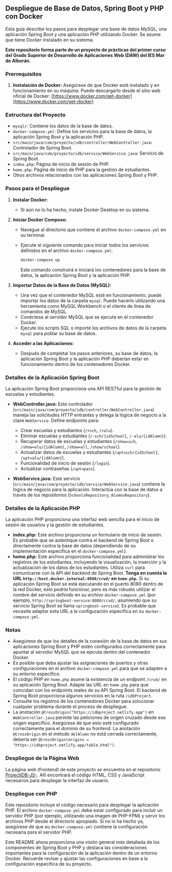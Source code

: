 ## Despliegue de Base de Datos, Spring Boot y PHP con Docker

Esta guía describe los pasos para desplegar una base de datos MySQL, una aplicación Spring Boot y una aplicación PHP utilizando Docker. Se asume que tiene Docker instalado en su sistema.

**Este repositorio forma parte de un proyecto de prácticas del primer curso del Grado Superior de Desarrollo de Aplicaciones Web (DAW) del IES Mar de Alborán.**

### Prerrequisitos

1.  **Instalación de Docker:** Asegúrese de que Docker esté instalado y en funcionamiento en su máquina. Puede descargarlo desde el sitio web oficial de Docker: [https://www.docker.com/get-docker](https://www.docker.com/get-docker)

### Estructura del Proyecto

*   `mysql/`: Contiene los datos de la base de datos.
*   `docker-compose.yml`: Define los servicios para la base de datos, la aplicación Spring Boot y la aplicación PHP.
*   `src/main/java/com/proyecto/idb/controller/WebController.java`: Controlador de Spring Boot.
*   `src/main/java/com/proyecto/idb/service/WebService.java`: Servicio de Spring Boot.
*   `index.php`: Página de inicio de sesión de PHP.
*   `home.php`: Página de inicio de PHP para la gestión de estudiantes.
*   Otros archivos relacionados con las aplicaciones Spring Boot y PHP.

### Pasos para el Despliegue

1.  **Instalar Docker:**

    *   Si aún no lo ha hecho, instale Docker Desktop en su sistema.
2.  **Iniciar Docker Compose:**

    *   Navegue al directorio que contiene el archivo `docker-compose.yml` en su terminal.
    *   Ejecute el siguiente comando para iniciar todos los servicios definidos en el archivo `docker-compose.yml`:

        ```bash
        docker-compose up
        ```

        Este comando construirá e iniciará los contenedores para la base de datos, la aplicación Spring Boot y la aplicación PHP.
3.  **Importar Datos de la Base de Datos (MySQL):**

    *   Una vez que el contenedor MySQL esté en funcionamiento, puede importar los datos de la carpeta `mysql`. Puede hacerlo utilizando una herramienta como MySQL Workbench o el cliente de línea de comandos de MySQL.
    *   Conéctese al servidor MySQL que se ejecuta en el contenedor Docker.
    *   Ejecute los scripts SQL o importe los archivos de datos de la carpeta `mysql` para poblar su base de datos.
4.  **Acceder a las Aplicaciones:**

    *   Después de completar los pasos anteriores, su base de datos, la aplicación Spring Boot y la aplicación PHP deberían estar en funcionamiento dentro de los contenedores Docker.

### Detalles de la Aplicación Spring Boot

La aplicación Spring Boot proporciona una API RESTful para la gestión de escuelas y estudiantes.

*   **WebController.java:** Este controlador (`src/main/java/com/proyecto/idb/controller/WebController.java`) maneja las solicitudes HTTP entrantes y delega la lógica de negocio a la clase `WebService`. Define endpoints para:

    *   Crear escuelas y estudiantes (`/+sch`, `/+alu`).
    *   Eliminar escuelas y estudiantes (`/-sch/{idSchool}`, `/-alu/{idAlumn}`).
    *   Recuperar datos de escuelas y estudiantes (`/show=sch`, `/show=alu/{idAlumn}`, `/show=all`, `/show/school`).
    *   Actualizar datos de escuelas y estudiantes (`/upt=sch/{idSchool}`, `/upt=alu/{idAlumn}`).
    *   Funcionalidad de inicio de sesión (`/login`).
    *   Actualizar contraseñas (`/upt=pass`).

*   **WebService.java:** Este servicio (`src/main/java/com/proyecto/idb/service/WebService.java`) contiene la lógica de negocio para la aplicación. Interactúa con la base de datos a través de los repositorios (`SchoolsRepository`, `AlumnsRepository`).

### Detalles de la Aplicación PHP

La aplicación PHP proporciona una interfaz web sencilla para el inicio de sesión de usuarios y la gestión de estudiantes.

*   **index.php:** Este archivo proporciona un formulario de inicio de sesión. Es probable que se autentique contra el backend de Spring Boot o directamente contra la base de datos (dependiendo de su implementación específica en el `docker-compose.yml`).
*   **home.php:** Este archivo proporciona funcionalidad para administrar los registros de los estudiantes, incluyendo la visualización, la inserción y la actualización de los datos de los estudiantes. Utiliza `curl` para comunicarse con la API del backend de Spring Boot. **Tenga en cuenta la URL `http://host.docker.internal:8080/crud/` en `home.php`.** Si su aplicación Spring Boot se está ejecutando en el puerto 8080 dentro de la red Docker, esto *podría* funcionar, pero es más robusto utilizar el nombre del servicio definido en su archivo `docker-compose.yml` (por ejemplo, `http://springboot-service:8080/crud/`, asumiendo que su servicio Spring Boot se llama `springboot-service`). Es probable que necesite adaptar esta URL a la configuración específica en su `docker-compose.yml`.

### Notas

*   Asegúrese de que los detalles de la conexión de la base de datos en sus aplicaciones Spring Boot y PHP estén configurados correctamente para apuntar al servidor MySQL que se ejecuta dentro del contenedor Docker.
*   Es posible que deba ajustar las asignaciones de puertos y otras configuraciones en el archivo `docker-compose.yml` para que se adapten a su entorno específico.
*   El código PHP en `home.php` asume la existencia de un endpoint `/crud/` en su aplicación Spring Boot. Adapte las URL en `home.php` para que coincidan con los endpoints reales de su API Spring Boot. El backend de Spring Boot proporciona algunos servicios en la ruta `/idbProject`.
*   Consulte los registros de los contenedores Docker para solucionar cualquier problema durante el proceso de despliegue.
*   La anotación `@CrossOrigin("https://idbproject.netlify.app")` en `WebController.java` permite las peticiones de origen cruzado desde ese origen específico. Asegúrese de que esto esté configurado correctamente para el dominio de su frontend. La anotación `@CrossOrigin` en el método `delAlumn` no está cerrada correctamente, debería ser `@CrossOrigin(origins = "https://idbproject.netlify.app/table.html")`.

### Despliegue de la Página Web

La página web (frontend) de este proyecto se encuentra en el repositorio [ProjectIDB-JS-](https://github.com/eChrls/ProjectIDB-JS-.git). Allí encontrará el código HTML, CSS y JavaScript necesarios para desplegar la interfaz de usuario.

### Despliegue con PHP

Este repositorio incluye el código necesario para desplegar la aplicación PHP. El archivo `docker-compose.yml` debe estar configurado para incluir un servidor PHP (por ejemplo, utilizando una imagen de PHP-FPM) y servir los archivos PHP desde el directorio apropiado. Si no lo ha hecho ya, asegúrese de que su `docker-compose.yml` contiene la configuración necesaria para el servidor PHP.

Este README ahora proporciona una visión general más detallada de los componentes de Spring Boot y PHP y destaca las consideraciones importantes para la configuración de la aplicación dentro de un entorno Docker. Recuerde revisar y ajustar las configuraciones en base a la configuración específica de su proyecto.
